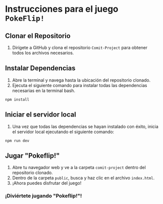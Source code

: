# Instrucciones para el juego `PokeFlip!`

## Clonar el Repositorio

1. Dirígete a GitHub y clona el repositorio `Comit-Project` para obtener todos los archivos necesarios.

## Instalar Dependencias

1. Abre la terminal y navega hasta la ubicación del repositorio clonado.
2. Ejecuta el siguiente comando para instalar todas las dependencias necesarias en la terminal bash.

`npm install`

## Iniciar el servidor local

1. Una vez que todas las dependencias se hayan instalado con éxito, inicia el servidor local ejecutando el siguiente comando:

`npm run dev`

## Jugar "Pokeflip!"

1. Abre tu navegador web y ve a la carpeta `comit-project` dentro del repositorio clonado.
2. Dentro de la carpeta `public`, busca y haz clic en el archivo `index.html`.
3. ¡Ahora puedes disfrutar del juego!
### ¡Diviértete jugando "Pokeflip!"!